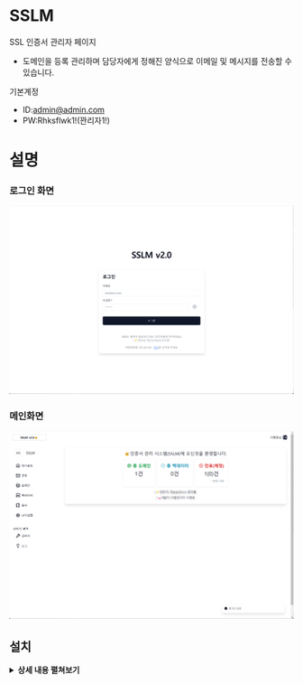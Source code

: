 # SSLM

SSL 인증서 관리자 페이지

- 도메인을 등록 관리하며 담당자에게 정해진 양식으로 이메일 및 메시지를 전송할 수 있습니다.

기본계정

- ID:admin@admin.com
- PW:Rhksflwk1!(꽌리자1!)

# 설명

### 로그인 화면

![img1.png](public/img1.png)

### 메인화면

![img2.png](public/img2.png)

## 설치

<details><summary><b>상세 내용 펼쳐보기</b></summary>

1. Clone the repository:

   ```sh
   git clone https://github.com/TwoIceFIsh/sslm.git
   cd sslm
   ```

1. 의존성 설치

   ```sh
   npm install
   ```

1. 환경 변수 설정

   ```sh
   cp .env.example .env
   ```

1. 환경설정

    ```dotenv
    # .env.sample
    
    # npm run dev
    NEXT_PUBLIC_DEV_URL="http://localhost:3000"
    
    # npm run start
    NEXT_PUBLIC_PROD_URL="https://{EXTERNAL_URL}}"
    
    # logo path(basis path public folder)
    NEXT_PUBLIC_LOGO_FILE="/logo.jpg"
    
    # main comment
    NEXT_PUBLIC_COMMENT1="🔐인증서 관리 시스템(SSLM)에 오신것을 환영합니다."
    NEXT_PUBLIC_COMMENT2=""
    NEXT_PUBLIC_COMMENT3=""
    NEXT_PUBLIC_APP_NAME="SSLM"
    
    NEXT_PUBLIC_APP_URL="http://localhost:3000"
    NEXT_PUBLIC_VERSION="v2.0.0"
    
    # Next Auth
    AUTH_SECRET="secret"
    NEXT_PUBLIC_NEXTAUTH_URL="http://localhost:3000"
    AUTH_TRUST_HOST=true
    ```

1. 빌드

   ```sh
    npm run build
   ```

1. 실행

   ```sh
    npm run start
    ```